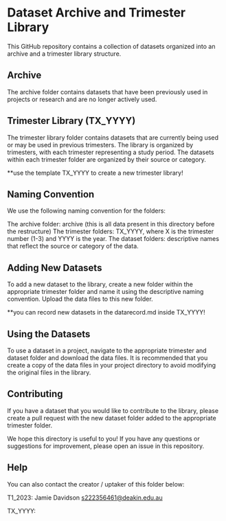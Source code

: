 # Dataset Archive and Trimester Library

This GitHub repository contains a collection of datasets organized into an archive and a trimester library structure.

## Archive

The archive folder contains datasets that have been previously used in projects or research and are no longer actively used.

## Trimester Library (TX_YYYY)

The trimester library folder contains datasets that are currently being used or may be used in previous trimesters. The library is organized by trimesters, with each trimester representing a study period. The datasets within each trimester folder are organized by their source or category.

\*\*use the template TX_YYYY to create a new trimester library!

## Naming Convention

We use the following naming convention for the folders:

The archive folder: archive (this is all data present in this directory before the restructure)
The trimester folders: TX_YYYY, where X is the trimester number (1-3) and YYYY is the year.
The dataset folders: descriptive names that reflect the source or category of the data.

## Adding New Datasets

To add a new dataset to the library, create a new folder within the appropriate trimester folder and name it using the descriptive naming convention. Upload the data files to this new folder.

\*\*you can record new datasets in the datarecord.md inside TX_YYYY!

## Using the Datasets

To use a dataset in a project, navigate to the appropriate trimester and dataset folder and download the data files. It is recommended that you create a copy of the data files in your project directory to avoid modifying the original files in the library.

## Contributing

If you have a dataset that you would like to contribute to the library, please create a pull request with the new dataset folder added to the appropriate trimester folder.

We hope this directory is useful to you! If you have any questions or suggestions for improvement, please open an issue in this repository.

## Help

You can also contact the creator / uptaker of this folder below:

T1_2023: Jamie Davidson s222356461@deakin.edu.au

TX_YYYY:

